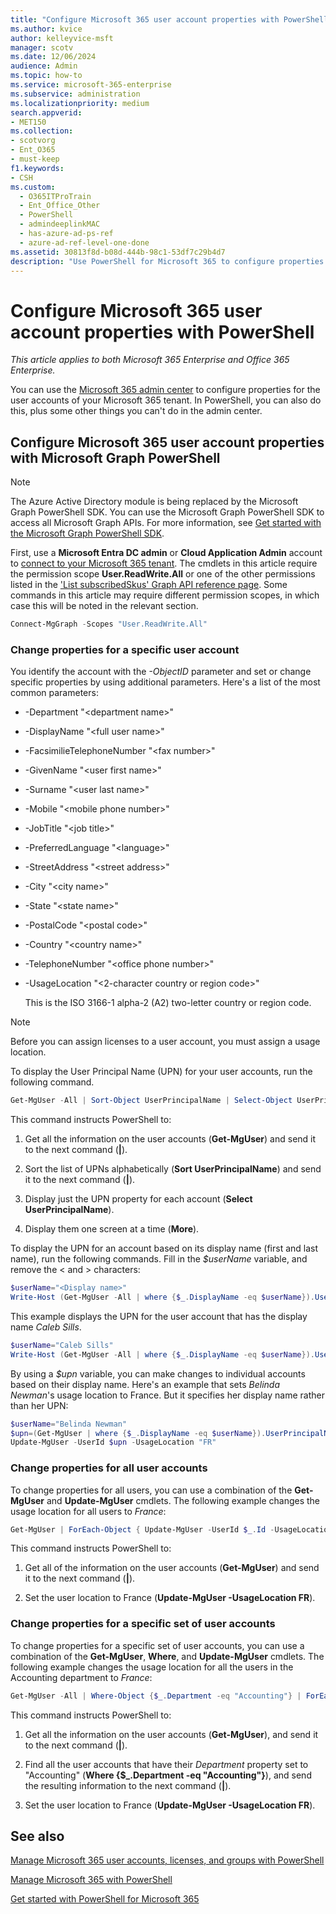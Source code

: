 ```yaml
---
title: "Configure Microsoft 365 user account properties with PowerShell"
ms.author: kvice
author: kelleyvice-msft
manager: scotv
ms.date: 12/06/2024
audience: Admin
ms.topic: how-to
ms.service: microsoft-365-enterprise
ms.subservice: administration
ms.localizationpriority: medium
search.appverid:
- MET150
ms.collection: 
- scotvorg
- Ent_O365
- must-keep
f1.keywords:
- CSH
ms.custom:
  - O365ITProTrain
  - Ent_Office_Other
  - PowerShell
  - admindeeplinkMAC
  - has-azure-ad-ps-ref
  - azure-ad-ref-level-one-done
ms.assetid: 30813f8d-b08d-444b-98c1-53df7c29b4d7
description: "Use PowerShell for Microsoft 365 to configure properties of individual or multiple user accounts in your Microsoft 365 tenant."
---
```


# Configure Microsoft 365 user account properties with PowerShell

*This article applies to both Microsoft 365 Enterprise and Office 365 Enterprise.*

You can use the <a href="https://go.microsoft.com/fwlink/p/?linkid=2024339" target="_blank">Microsoft 365 admin center</a> to configure properties for the user accounts of your Microsoft 365 tenant. In PowerShell, you can also do this, plus some other things you can't do in the admin center.
  
## Configure Microsoft 365 user account properties with Microsoft Graph PowerShell

>[!NOTE]
> The Azure Active Directory module is being replaced by the Microsoft Graph PowerShell SDK. You can use the Microsoft Graph PowerShell SDK to access all Microsoft Graph APIs. For more information, see [Get started with the Microsoft Graph PowerShell SDK](/powershell/microsoftgraph/get-started).

First, use a **Microsoft Entra DC admin** or **Cloud Application Admin** account to [connect to your Microsoft 365 tenant](connect-to-microsoft-365-powershell.md). The cmdlets in this article require the permission scope **User.ReadWrite.All** or one of the other permissions listed in the ['List subscribedSkus' Graph API reference page](/graph/api/subscribedsku-list). Some commands in this article may require different permission scopes, in which case this will be noted in the relevant section.

```powershell
Connect-MgGraph -Scopes "User.ReadWrite.All"
```

### Change properties for a specific user account

You identify the account with the *-ObjectID* parameter and set or change specific properties by using additional parameters. Here's a list of the most common parameters:
  
- -Department "\<department name>"

- -DisplayName "\<full user name>"

- -FacsimilieTelephoneNumber "\<fax number>"

- -GivenName "\<user first name>"

- -Surname "\<user last name>"

- -Mobile "\<mobile phone number>"

- -JobTitle "\<job title>"

- -PreferredLanguage "\<language>"

- -StreetAddress "\<street address>"

- -City "\<city name>"

- -State "\<state name>"

- -PostalCode "\<postal code>"

- -Country "\<country name>"

- -TelephoneNumber "\<office phone number>"

- -UsageLocation "\<2-character country or region code>"

    This is the ISO 3166-1 alpha-2 (A2) two-letter country or region code.

> [!NOTE]
> Before you can assign licenses to a user account, you must assign a usage location.

To display the User Principal Name (UPN) for your user accounts, run the following command.
  
```powershell
Get-MgUser -All | Sort-Object UserPrincipalName | Select-Object UserPrincipalName | More
```

This command instructs PowerShell to:
  
1. Get all the information on the user accounts (**Get-MgUser**) and send it to the next command (**|**).

1. Sort the list of UPNs alphabetically (**Sort UserPrincipalName**) and send it to the next command (**|**).

1. Display just the UPN property for each account (**Select UserPrincipalName**).

1. Display them one screen at a time (**More**).

To display the UPN for an account based on its display name (first and last name), run the following commands. Fill in the *$userName* variable, and remove the \< and > characters:
  
```powershell
$userName="<Display name>"
Write-Host (Get-MgUser -All | where {$_.DisplayName -eq $userName}).UserPrincipalName
```

This example displays the UPN for the user account that has the display name *Caleb Sills*.
  
```powershell
$userName="Caleb Sills"
Write-Host (Get-MgUser -All | where {$_.DisplayName -eq $userName}).UserPrincipalName
```

By using a *$upn* variable, you can make changes to individual accounts based on their display name. Here's an example that sets *Belinda Newman*'s usage location to France. But it specifies her display name rather than her UPN:
  
```powershell
$userName="Belinda Newman"
$upn=(Get-MgUser | where {$_.DisplayName -eq $userName}).UserPrincipalName
Update-MgUser -UserId $upn -UsageLocation "FR"
```

### Change properties for all user accounts

To change properties for all users, you can use a combination of the **Get-MgUser** and **Update-MgUser** cmdlets. The following example changes the usage location for all users to *France*:
  
```powershell
Get-MgUser | ForEach-Object { Update-MgUser -UserId $_.Id -UsageLocation "FR" }
```

This command instructs PowerShell to:
  
1. Get all of the information on the user accounts (**Get-MgUser**) and send it to the next command (**|**).

1. Set the user location to France (**Update-MgUser -UsageLocation FR**).

### Change properties for a specific set of user accounts

To change properties for a specific set of user accounts, you can use a combination of the **Get-MgUser**, **Where**, and **Update-MgUser** cmdlets. The following example changes the usage location for all the users in the Accounting department to *France*:
  
```powershell
Get-MgUser -All | Where-Object {$_.Department -eq "Accounting"} | ForEach-Object {Update-MgUser -UserId $_.Id -UsageLocation "FR"}
```

This command instructs PowerShell to:
  
1. Get all the information on the user accounts (**Get-MgUser**), and send it to the next command (**|**).

1. Find all the user accounts that have their *Department* property set to "Accounting" (**Where {$_.Department -eq "Accounting"}**), and send the resulting information to the next command (**|**).

1. Set the user location to France (**Update-MgUser -UsageLocation FR**).

## See also

[Manage Microsoft 365 user accounts, licenses, and groups with PowerShell](manage-user-accounts-and-licenses-with-microsoft-365-powershell.md)
  
[Manage Microsoft 365 with PowerShell](manage-microsoft-365-with-microsoft-365-powershell.md)
  
[Get started with PowerShell for Microsoft 365](getting-started-with-microsoft-365-powershell.md)
